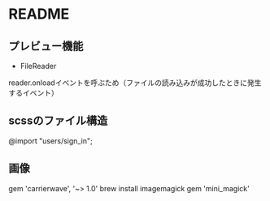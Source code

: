 # README


## プレビュー機能


- FileReader

reader.onloadイベントを呼ぶため（ファイルの読み込みが成功したときに発生するイベント）


## scssのファイル構造

@import "users/sign_in";


## 画像


gem 'carrierwave', '~> 1.0'
brew install imagemagick
gem 'mini_magick'